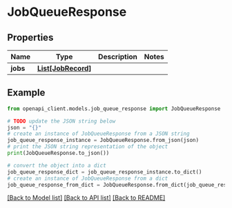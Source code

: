 # JobQueueResponse


## Properties

Name | Type | Description | Notes
------------ | ------------- | ------------- | -------------
**jobs** | [**List[JobRecord]**](JobRecord.md) |  | 

## Example

```python
from openapi_client.models.job_queue_response import JobQueueResponse

# TODO update the JSON string below
json = "{}"
# create an instance of JobQueueResponse from a JSON string
job_queue_response_instance = JobQueueResponse.from_json(json)
# print the JSON string representation of the object
print(JobQueueResponse.to_json())

# convert the object into a dict
job_queue_response_dict = job_queue_response_instance.to_dict()
# create an instance of JobQueueResponse from a dict
job_queue_response_from_dict = JobQueueResponse.from_dict(job_queue_response_dict)
```
[[Back to Model list]](../README.md#documentation-for-models) [[Back to API list]](../README.md#documentation-for-api-endpoints) [[Back to README]](../README.md)


